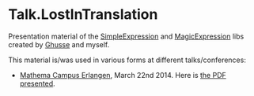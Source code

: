# Talk.LostInTranslation

Presentation material of the [SimpleExpression](https://github.com/Timothep/SimpleExression) and [MagicExpression]() libs created by [Ghusse]() and myself.

This material is/was used in various forms at different talks/conferences:

* [Mathema Campus Erlangen](), March 22nd 2014. Here is [the PDF presented]().